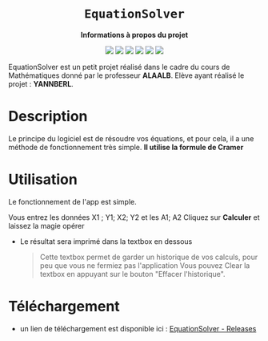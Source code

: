 <div align="center">
  <h1><code>EquationSolver</code></h1>
  <p>
    <strong>Informations à propos du projet</strong>
  </p>
  <p style="margin-bottom: 0.5ex;">
    <img
        src="https://img.shields.io/github/downloads/SeenKid/EquationSolverRenew/total"
    />
    <img
        src="https://img.shields.io/github/last-commit/SeenKid/EquationSolverRenew"
    />
    <img
        src="https://img.shields.io/github/issues/SeenKid/EquationSolverRenew"
    />
    <img
        src="https://img.shields.io/github/issues-closed/SeenKid/EquationSolverRenew"
    />
    <img
        src="https://img.shields.io/github/repo-size/SeenKid/EquationSolverRenew"
    />
    <img
        src="https://img.shields.io/github/workflow/status/SeenKid/EquationSolverRenew/Compile%20and%20release"
    />
  </p>
</div>

EquationSolver est un petit projet réalisé dans le cadre du cours de Mathématiques donné par le professeur **ALAALB**.
Elève ayant réalisé le projet : **YANNBERL**.


# Description

Le principe du logiciel est de résoudre vos équations, et pour cela, il a une méthode de fonctionnement très simple. **Il utilise la formule de Cramer**


# Utilisation

Le fonctionnement de l'app est simple.

Vous entrez les données X1 ; Y1; X2; Y2 et les A1; A2
Cliquez sur **Calculer** et laissez la magie opérer

- Le résultat sera imprimé dans la textbox en dessous
	> Cette textbox permet de garder un historique de vos calculs, pour peu que vous ne fermiez pas l'application
	> Vous pouvez Clear la textbox en appuyant sur le bouton "Effacer l'historique".

# Téléchargement
- un lien de téléchargement est disponible ici : [EquationSolver - Releases](https://github.com/SeenKid/EquationSolverRenew/releases/)
